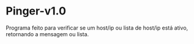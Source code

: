 # Pinger-v1.0
Programa feito para verificar se um host/ip ou lista de host/ip está ativo, retornando a mensagem ou lista.
